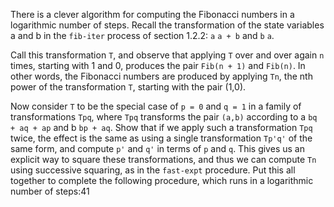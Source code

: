  There is a clever algorithm for computing the Fibonacci numbers in a logarithmic number of steps. Recall the transformation of the state variables a and b in the `fib-iter` process of section 1.2.2: `a`  `a + b` and `b`  `a`. 
 
 Call this transformation `T`, and observe that applying `T` over and over again `n` times, starting with 1 and 0, produces the pair `Fib(n + 1)` and `Fib(n)`. In other words, the Fibonacci numbers are produced by applying `Tn`, the nth power of the transformation `T`, starting with the pair (1,0).
 
 Now consider `T` to be the special case of `p = 0` and `q = 1` in a family of transformations `Tpq`, where `Tpq` transforms the pair `(a,b)` according to a  `bq + aq + ap` and b  `bp + aq`. Show that if we apply such a transformation `Tpq` twice, the effect is the same as using a single transformation `Tp'q'` of the same form, and compute `p'` and `q'` in terms of `p` and `q`. This gives us an explicit way to square these transformations, and thus we can compute `Tn` using successive squaring, as in the `fast-expt` procedure. Put this all together to complete the following procedure, which runs in a logarithmic number of steps:41